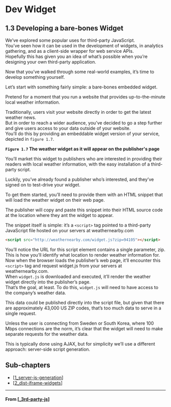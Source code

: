 # Dev Widget

## **1.3 Developing a bare-bones Widget**

We’ve explored some popular uses for third-party JavaScript.  
You’ve seen how it can be used in the development of widgets, in analytics gathering, and as a client-side wrapper for web service APIs.  
Hopefully this has given you an idea of what’s possible when you’re designing your own third-party application.

Now that you’ve walked through some real-world examples, it’s time to develop something yourself.

Let’s start with something fairly simple: a bare-bones embedded widget.

Pretend for a moment that you run a website that provides up-to-the-minute local weather information.

Traditionally, users visit your website directly in order to get the latest weather news.  
But in order to reach a wider audience, you’ve decided to go a step further and give users access to your data outside of your website.  
You’ll do this by providing an embeddable widget version of your service, depicted in `figure 1.7`.

**`Figure 1.7` The weather widget as it will appear on the publisher's page**

You’ll market this widget to publishers who are interested in providing their readers with local weather information, with the easy installation of a third-party script.

Luckily, you’ve already found a publisher who’s interested, and they’ve signed on to test-drive your widget.

To get them started, you’ll need to provide them with an HTML snippet that will load the weather widget on their web page.

The publisher will copy and paste this snippet into their HTML source code at the location where they
ant the widget to appear.

The snippet itself is simple: it’s a `<script>` tag pointed to a third-party JavaScript file hosted on your servers at weathernearby.com

```html
<script src="http://weathernearby.com/widget.js?zip=94105"></script>
```

You’ll notice the URL for this script element contains a single parameter, zip.  
This is how you’ll identify what location to render weather information for.  
Now when the browser loads the publisher’s web page, it’ll encounter this `<script>` tag and request widget.js from your servers at weathernearby.com.  
When `widget.js` is downloaded and executed, it’ll render the weather widget directly into the publisher’s page.  
That’s the goal, at least.
To do this, `widget.js` will need to have access to the company’s weather data.

This data could be published directly into the script file, but given that there are approximately 43,000 US ZIP codes, that’s too much data to serve in a single request.

Unless the user is connecting from Sweden or South Korea, where 100 Mbps connections are
the norm, it’s clear that the widget will need to make separate requests for the weather
data.

This is typically done using AJAX, but for simplicity we’ll use a different approach: server-side script generation.

## **Sub-chapters**

- [[1_server-js-generation]]
- [[2_dist-iframe-widgets]]

---

#### From [[_3rd-party-js]]

[//begin]: # "Autogenerated link references for markdown compatibility"
[1_server-js-generation]: 1_server-js-generation "1_server-js-generation"
[2_dist-iframe-widgets]: 2_dist-iframe-widgets "Dist iFrame Widgets"
[_3rd-party-js]: ../_3rd-party-js "💻 "
[//end]: # "Autogenerated link references"